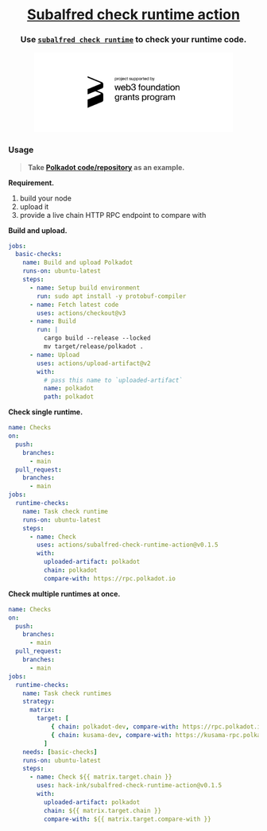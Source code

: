 <div align="center">

# [Subalfred check runtime action](https://github.com/hack-ink/subalfred-check-runtime-action)
### Use [`subalfred check runtime`](https://github.com/hack-ink/subalfred) to check your runtime code.

<img width="400" src="https://raw.githubusercontent.com/w3f/Grants-Program/master/static/img/badge_black.svg"/>

</div>

### Usage
> **Take [Polkadot code/repository](https://github.com/paritytech/polkadot) as an example.**

**Requirement.**
1. build your node
2. upload it
3. provide a live chain HTTP RPC endpoint to compare with

**Build and upload.**
```yml
jobs:
  basic-checks:
    name: Build and upload Polkadot
    runs-on: ubuntu-latest
    steps:
      - name: Setup build environment
        run: sudo apt install -y protobuf-compiler
      - name: Fetch latest code
        uses: actions/checkout@v3
      - name: Build
        run: |
          cargo build --release --locked
          mv target/release/polkadot .
      - name: Upload
        uses: actions/upload-artifact@v2
        with:
          # pass this name to `uploaded-artifact`
          name: polkadot
          path: polkadot
```

**Check single runtime.**
```yml
name: Checks
on:
  push:
    branches:
      - main
  pull_request:
    branches:
      - main
jobs:
  runtime-checks:
    name: Task check runtime
    runs-on: ubuntu-latest
    steps:
      - name: Check
        uses: actions/subalfred-check-runtime-action@v0.1.5
        with:
          uploaded-artifact: polkadot
          chain: polkadot
          compare-with: https://rpc.polkadot.io
```

**Check multiple runtimes at once.**
```yml
name: Checks
on:
  push:
    branches:
      - main
  pull_request:
    branches:
      - main
jobs:
  runtime-checks:
    name: Task check runtimes
    strategy:
      matrix:
        target: [
            { chain: polkadot-dev, compare-with: https://rpc.polkadot.io },
            { chain: kusama-dev, compare-with: https://kusama-rpc.polkadot.io },
          ]
    needs: [basic-checks]
    runs-on: ubuntu-latest
    steps:
      - name: Check ${{ matrix.target.chain }}
        uses: hack-ink/subalfred-check-runtime-action@v0.1.5
        with:
          uploaded-artifact: polkadot
          chain: ${{ matrix.target.chain }}
          compare-with: ${{ matrix.target.compare-with }}
```
